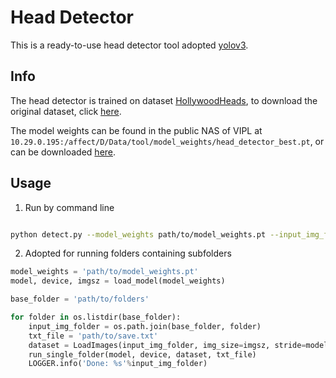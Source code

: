 # Head Detector
This is a ready-to-use head detector tool adopted [yolov3](https://github.com/ultralytics/yolov3).

## Info
The head detector is trained on dataset [HollywoodHeads](https://www.robots.ox.ac.uk/~vgg/software/headmview/), to download the original dataset, click [here](https://www.robots.ox.ac.uk/~vgg/software/headmview/head_data/hollywood-heads.zip).

The model weights can be found in the public NAS of VIPL at `10.29.0.195:/affect/D/Data/tool/model_weights/head_detector_best.pt`, or can be downloaded [here](https://drive.google.com/file/d/1T79coTWDQwAxzjDOTpPHt7j5WK2G5bb-/view?usp=drive_link).

## Usage

1. Run by command line
```bash

python detect.py --model_weights path/to/model_weights.pt --input_img_folder path/to/imgs --txt_file path/to/save.txt

```

2. Adopted for running folders containing subfolders

```python
model_weights = 'path/to/model_weights.pt'
model, device, imgsz = load_model(model_weights)

base_folder = 'path/to/folders'

for folder in os.listdir(base_folder):
    input_img_folder = os.path.join(base_folder, folder)
    txt_file = 'path/to/save.txt'
    dataset = LoadImages(input_img_folder, img_size=imgsz, stride=model.stride, auto=model.pt and not model.jit)
    run_single_folder(model, device, dataset, txt_file)
    LOGGER.info('Done: %s'%input_img_folder)

```
